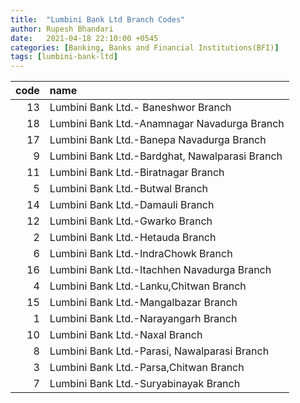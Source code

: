 ```yaml
---
title:  "Lumbini Bank Ltd Branch Codes"
author: Rupesh Bhandari
date:   2021-04-18 22:10:00 +0545
categories: [Banking, Banks and Financial Institutions(BFI)]
tags: [lumbini-bank-ltd]
---
```


|   code | name                                           |
|-------:|:-----------------------------------------------|
|     13 | Lumbini Bank Ltd.- Baneshwor Branch            |
|     18 | Lumbini Bank Ltd.-Anamnagar Navadurga Branch   |
|     17 | Lumbini Bank Ltd.-Banepa Navadurga Branch      |
|      9 | Lumbini Bank Ltd.-Bardghat, Nawalparasi Branch |
|     11 | Lumbini Bank Ltd.-Biratnagar Branch            |
|      5 | Lumbini Bank Ltd.-Butwal Branch                |
|     14 | Lumbini Bank Ltd.-Damauli Branch               |
|     12 | Lumbini Bank Ltd.-Gwarko Branch                |
|      2 | Lumbini Bank Ltd.-Hetauda Branch               |
|      6 | Lumbini Bank Ltd.-IndraChowk Branch            |
|     16 | Lumbini Bank Ltd.-Itachhen Navadurga Branch    |
|      4 | Lumbini Bank Ltd.-Lanku,Chitwan Branch         |
|     15 | Lumbini Bank Ltd.-Mangalbazar Branch           |
|      1 | Lumbini Bank Ltd.-Narayangarh Branch           |
|     10 | Lumbini Bank Ltd.-Naxal Branch                 |
|      8 | Lumbini Bank Ltd.-Parasi, Nawalparasi Branch   |
|      3 | Lumbini Bank Ltd.-Parsa,Chitwan Branch         |
|      7 | Lumbini Bank Ltd.-Suryabinayak Branch          |